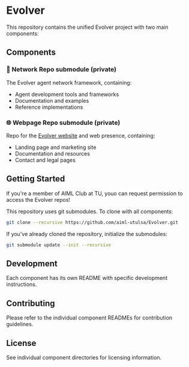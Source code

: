 # Evolver

This repository contains the unified Evolver project with two main components:

## Components

### 🤖 Network Repo submodule (private)
The Evolver agent network framework, containing:
- Agent development tools and frameworks
- Documentation and examples
- Reference implementations

### 🌐 Webpage Repo submodule (private)
Repo for the [Evolver website](https://evolver.chat) and web presence, containing:
- Landing page and marketing site
- Documentation and resources
- Contact and legal pages

## Getting Started

If you're a member of AIML Club at TU, youo can request permission to access the Evolver repos!

This repository uses git submodules. To clone with all components:

```bash
git clone --recursive https://github.com/aiml-utulsa/Evolver.git
```

If you've already cloned the repository, initialize the submodules:

```bash
git submodule update --init --recursive
```

## Development

Each component has its own README with specific development instructions.

## Contributing

Please refer to the individual component READMEs for contribution guidelines.

## License

See individual component directories for licensing information.
